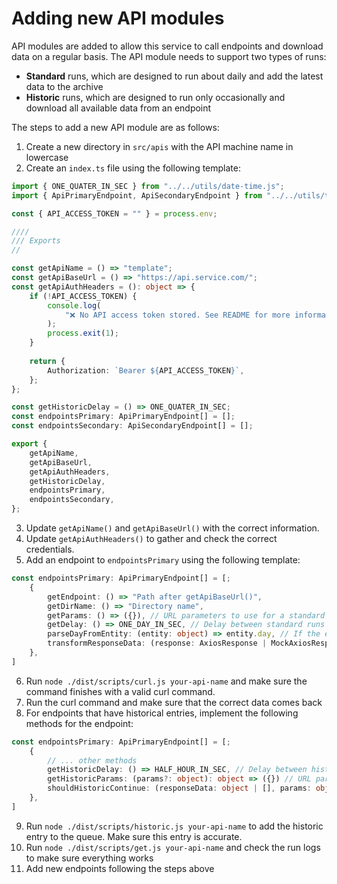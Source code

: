 # Adding new API modules

API modules are added to allow this service to call endpoints and download data on a regular basis. The API module needs to support two types of runs:

- **Standard** runs, which are designed to run about daily and add the latest data to the archive
- **Historic** runs, which are designed to run only occasionally and download all available data from an endpoint 

The steps to add a new API module are as follows:

1. Create a new directory in `src/apis` with the API machine name in lowercase
2. Create an `index.ts` file using the following template:

```typescript
import { ONE_QUATER_IN_SEC } from "../../utils/date-time.js";
import { ApiPrimaryEndpoint, ApiSecondaryEndpoint } from "../../utils/types.js";

const { API_ACCESS_TOKEN = "" } = process.env;

////
/// Exports
//

const getApiName = () => "template";
const getApiBaseUrl = () => "https://api.service.com/";
const getApiAuthHeaders = (): object => {
	if (!API_ACCESS_TOKEN) {
		console.log(
			"❌ No API access token stored. See README for more information."
		);
		process.exit(1);
	}
	
	return {
		Authorization: `Bearer ${API_ACCESS_TOKEN}`,
	};
};

const getHistoricDelay = () => ONE_QUATER_IN_SEC;
const endpointsPrimary: ApiPrimaryEndpoint[] = [];
const endpointsSecondary: ApiSecondaryEndpoint[] = [];

export {
	getApiName,
	getApiBaseUrl,
	getApiAuthHeaders,
	getHistoricDelay,
	endpointsPrimary,
	endpointsSecondary,
};
```

3. Update `getApiName()` and `getApiBaseUrl()` with the correct information.
4. Update `getApiAuthHeaders()` to gather and check the correct credentials.
5. Add an endpoint to `endpointsPrimary` using the following template:

```typescript
const endpointsPrimary: ApiPrimaryEndpoint[] = [;
	{
		getEndpoint: () => "Path after getApiBaseUrl()",
		getDirName: () => "Directory name",
		getParams: () => ({}), // URL parameters to use for a standard run
		getDelay: () => ONE_DAY_IN_SEC, // Delay between standard runs
		parseDayFromEntity: (entity: object) => entity.day, // If the entities returned from the endpoint should be grouped by day, return the day in YYYY-MM-DD format based on the entity data.
		transformResponseData: (response: AxiosResponse | MockAxiosResponse, existingData?: object | []) => existingData.length, // (Optional) Should the default response data be transformed before processing?
	},
]
```

6. Run `node ./dist/scripts/curl.js your-api-name` and make sure the command finishes with a valid curl command.
7. Run the curl command and make sure that the correct data comes back 
8. For endpoints that have historical entries, implement the following methods for the endpoint:

```typescript
const endpointsPrimary: ApiPrimaryEndpoint[] = [;
	{
		// ... other methods
		getHistoricDelay: () => HALF_HOUR_IN_SEC, // Delay between historic runs
		getHistoricParams: (params?: object): object => ({}) // URL parameters to use on historic runs. Should generate initial params when nothing is passed in and next parameters from previous ones.
		shouldHistoricContinue: (responseData: object | [], params: object): boolean => true // Decides if another historic run should happen; if this is not implmented then the default will be false if there was no data returned
	},
]
```

9. Run `node ./dist/scripts/historic.js your-api-name` to add the historic entry to the queue. Make sure this entry is accurate.
10. Run `node ./dist/scripts/get.js your-api-name` and check the run logs to make sure everything works
11. Add new endpoints following the steps above
